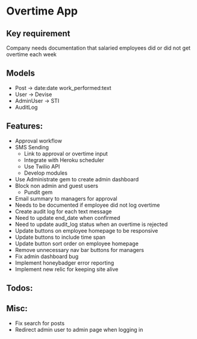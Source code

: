 # Overtime App

## Key requirement
Company needs documentation that salaried employees did or did not get overtime each week

## Models
- Post -> date:date work_performed:text
- User -> Devise
- AdminUser -> STI
- AuditLog

## Features:
- Approval workflow 
- SMS Sending
  - Link to approval or overtime input
  - Integrate with Heroku scheduler 
  - Use Twilio API
  - Develop modules
- Use Administrate gem to create admin dashboard
- Block non admin and guest users
  - Pundit gem
- Email summary to managers for approval
- Needs to be documented if employee did not log overtime
- Create audit log for each text message
- Need to update end_date when confirmed
- Need to update audit_log status when an overtime is rejected
- Update buttons on employee homepage to be responsive
- Update buttons to include time span
- Update button sort order on employee homepage
- Remove unnecessary nav bar buttons for managers
- Fix admin dashboard bug
- Implement honeybadger error reporting
- Implement new relic for keeping site alive

## Todos:

## Misc:
- Fix search for posts
- Redirect admin user to admin page when logging in